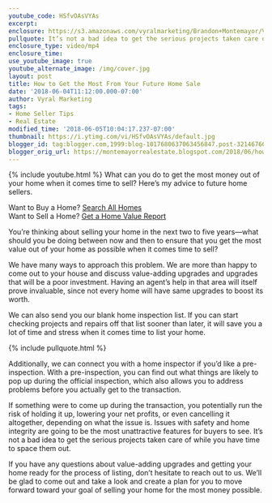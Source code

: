 ```yaml
---
youtube_code: HSfvOAsVYAs
excerpt:
enclosure: https://s3.amazonaws.com/vyralmarketing/Brandon+Montemayor/Videos/How+to+Get+the+Most+From+Your+Future+Home+Sale.mp4
pullquote: It’s not a bad idea to get the serious projects taken care of while you have time to space them out.
enclosure_type: video/mp4
enclosure_time:
use_youtube_image: true
youtube_alternate_image: /img/cover.jpg
layout: post
title: How to Get the Most From Your Future Home Sale
date: '2018-06-04T11:12:00.000-07:00'
author: Vyral Marketing
tags:
- Home Seller Tips
- Real Estate
modified_time: '2018-06-05T10:04:17.237-07:00'
thumbnail: https://i.ytimg.com/vi/HSfvOAsVYAs/default.jpg
blogger_id: tag:blogger.com,1999:blog-1017680637063456847.post-3214676610699665837
blogger_orig_url: https://montemayorrealestate.blogspot.com/2018/06/how-to-get-most-from-your-future-home.html
---
```

{% include youtube.html %}
What can you do to get the most money out of your home when it comes time to sell? Here’s my advice to future home sellers.

<div class="post-cta">
Want to Buy a Home? <a href="http://myscvhomefinder.com/search#?q_limit=36&q_prioritize=agents.0.id=F207098400%7Coffice.id=FF7000252&mlsId=347&status=1%7C3&q_sort=createdAt-&q_offset=0" target="_blank">Search All Homes</a><br>
Want to Sell a Home? <a href="http://myscvhomefinder.com/home_value" target="_blank">Get a Home Value Report</a>
</div>

You’re thinking about selling your home in the next two to five years—what should you be doing between now and then to ensure that you get the most value out of your home as possible when it comes time to sell?

We have many ways to approach this problem. We are more than happy to come out to your house and discuss value-adding upgrades and upgrades that will be a poor investment. Having an agent’s help in that area will itself prove invaluable, since not every home will have same upgrades to boost its worth.

We can also send you our blank home inspection list. If you can start checking projects and repairs off that list sooner than later, it will save you a lot of time and stress when it comes time to list your home.

{% include pullquote.html %}

Additionally, we can connect you with a home inspector if you’d like a pre-inspection. With a pre-inspection, you can find out what things are likely to pop up during the official inspection, which also allows you to address problems before you actually get to the transaction.

If something were to come up during the transaction, you potentially run the risk of holding it up, lowering your net profits, or even cancelling it altogether, depending on what the issue is. Issues with safety and home integrity are going to be the most unattractive features for buyers to see. It’s not a bad idea to get the serious projects taken care of while you have time to space them out.

If you have any questions about value-adding upgrades and getting your home ready for the process of listing, don’t hesitate to reach out to us. We’ll be glad to come out and take a look and create a plan for you to move forward toward your goal of selling your home for the most money possible.
